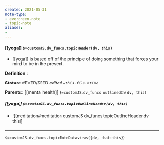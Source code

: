 ```yaml
---
created: 2021-05-31
note-type: 
- evergreen-note
- topic-note
aliases:
- 
---
```

 
#### [[yoga]] `$=customJS.dv_funcs.topicHeader(dv, this)`
- [[yoga]] is based off of the principle of doing something that forces your mind to be in the present.

**Definition**::

**Status**:: #EVER/SEED 
*edited `=this.file.mtime`*

**Parents**:: [[mental health]]
`$=customJS.dv_funcs.outlinedIn(dv, this)`

##### [[yoga]] `$=customJS.dv_funcs.topicOutlineHeader(dv, this)`
- ![[meditation#meditation customJS dv_funcs topicOutlineHeader dv this]]

### <hr class="dataviews"/>

`$=customJS.dv_funcs.topicNoteDataviews({dv, that:this})`
